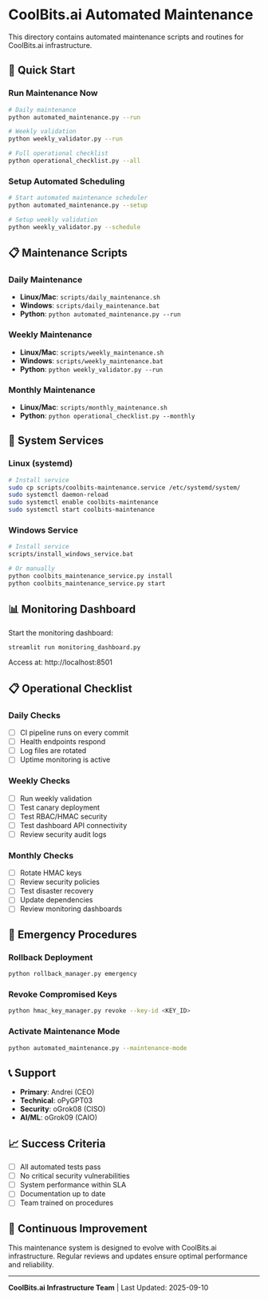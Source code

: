 # CoolBits.ai Automated Maintenance

This directory contains automated maintenance scripts and routines for CoolBits.ai infrastructure.

## 🚀 Quick Start

### Run Maintenance Now
```bash
# Daily maintenance
python automated_maintenance.py --run

# Weekly validation
python weekly_validator.py --run

# Full operational checklist
python operational_checklist.py --all
```

### Setup Automated Scheduling
```bash
# Start automated maintenance scheduler
python automated_maintenance.py --setup

# Setup weekly validation
python weekly_validator.py --schedule
```

## 📋 Maintenance Scripts

### Daily Maintenance
- **Linux/Mac**: `scripts/daily_maintenance.sh`
- **Windows**: `scripts/daily_maintenance.bat`
- **Python**: `python automated_maintenance.py --run`

### Weekly Maintenance
- **Linux/Mac**: `scripts/weekly_maintenance.sh`
- **Windows**: `scripts/weekly_maintenance.bat`
- **Python**: `python weekly_validator.py --run`

### Monthly Maintenance
- **Linux/Mac**: `scripts/monthly_maintenance.sh`
- **Python**: `python operational_checklist.py --monthly`

## 🔧 System Services

### Linux (systemd)
```bash
# Install service
sudo cp scripts/coolbits-maintenance.service /etc/systemd/system/
sudo systemctl daemon-reload
sudo systemctl enable coolbits-maintenance
sudo systemctl start coolbits-maintenance
```

### Windows Service
```bash
# Install service
scripts/install_windows_service.bat

# Or manually
python coolbits_maintenance_service.py install
python coolbits_maintenance_service.py start
```

## 📊 Monitoring Dashboard

Start the monitoring dashboard:
```bash
streamlit run monitoring_dashboard.py
```

Access at: http://localhost:8501

## 📋 Operational Checklist

### Daily Checks
- [ ] CI pipeline runs on every commit
- [ ] Health endpoints respond
- [ ] Log files are rotated
- [ ] Uptime monitoring is active

### Weekly Checks
- [ ] Run weekly validation
- [ ] Test canary deployment
- [ ] Test RBAC/HMAC security
- [ ] Test dashboard API connectivity
- [ ] Review security audit logs

### Monthly Checks
- [ ] Rotate HMAC keys
- [ ] Review security policies
- [ ] Test disaster recovery
- [ ] Update dependencies
- [ ] Review monitoring dashboards

## 🚨 Emergency Procedures

### Rollback Deployment
```bash
python rollback_manager.py emergency
```

### Revoke Compromised Keys
```bash
python hmac_key_manager.py revoke --key-id <KEY_ID>
```

### Activate Maintenance Mode
```bash
python automated_maintenance.py --maintenance-mode
```

## 📞 Support

- **Primary**: Andrei (CEO)
- **Technical**: oPyGPT03
- **Security**: oGrok08 (CISO)
- **AI/ML**: oGrok09 (CAIO)

## 📈 Success Criteria

- [ ] All automated tests pass
- [ ] No critical security vulnerabilities
- [ ] System performance within SLA
- [ ] Documentation up to date
- [ ] Team trained on procedures

## 🔄 Continuous Improvement

This maintenance system is designed to evolve with CoolBits.ai infrastructure. Regular reviews and updates ensure optimal performance and reliability.

---

**CoolBits.ai Infrastructure Team** | Last Updated: 2025-09-10
